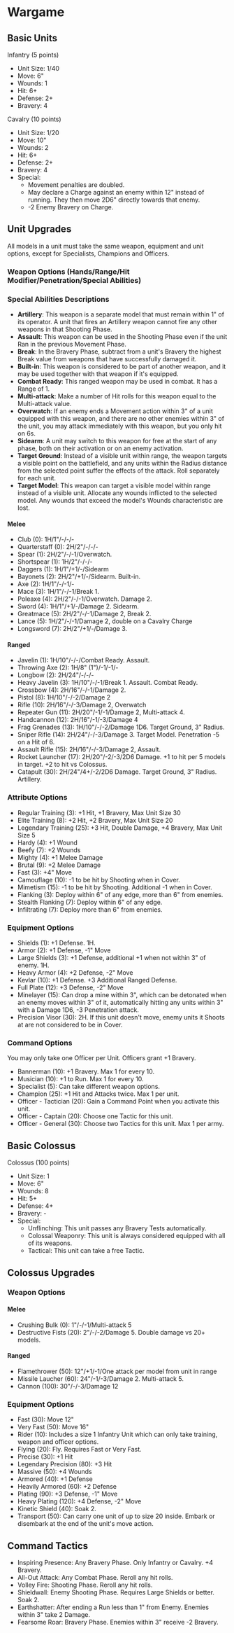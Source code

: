 # Wargame

## Basic Units

Infantry (5 points)

- Unit Size: 1/40
- Move: 6"
- Wounds: 1
- Hit: 6+
- Defense: 2+
- Bravery: 4

Cavalry (10 points)

- Unit Size: 1/20
- Move: 10"
- Wounds: 2
- Hit: 6+
- Defense: 2+
- Bravery: 4
- Special:
	- Movement penalties are doubled.
	- May declare a Charge against an enemy within 12" instead of running. They then move 2D6" directly towards that enemy.
	- -2 Enemy Bravery on Charge.

## Unit Upgrades

All models in a unit must take the same weapon, equipment and unit options, except for Specialists, Champions and Officers.

### Weapon Options (Hands/Range/Hit Modifier/Penetration/Special Abilities)

### Special Abilities Descriptions

- **Artillery**: This weapon is a separate model that must remain within 1" of its operator. A unit that fires an Artillery weapon cannot fire any other weapons in that Shooting Phase.
- **Assault**: This weapon can be used in the Shooting Phase even if the unit Ran in the previous Movement Phase.
- **Break**: In the Bravery Phase, subtract from a unit's Bravery the highest Break value from weapons that have successfully damaged it.
- **Built-in**: This weapon is considered to be part of another weapon, and it may be used together with that weapon if it's equipped.
- **Combat Ready**: This ranged weapon may be used in combat. It has a Range of 1.
- **Multi-attack**: Make a number of Hit rolls for this weapon equal to the Multi-attack value.
- **Overwatch**: If an enemy ends a Movement action within 3" of a unit equipped with this weapon, and there are no other enemies within 3" of the unit, you may attack immediately with this weapon, but you only hit on 6s.
- **Sidearm**: A unit may switch to this weapon for free at the start of any phase, both on their activation or on an enemy activation.
- **Target Ground**: Instead of a visible unit within range, the weapon targets a visible point on the battlefield, and any units within the Radius distance from the selected point suffer the effects of the attack. Roll separately for each unit.
- **Target Model**: This weapon can target a visible model within range instead of a visible unit. Allocate any wounds inflicted to the selected model. Any wounds that exceed the model's Wounds characteristic are lost.

#### Melee

- Club (0): 1H/1"/-/-/-
- Quarterstaff (0): 2H/2"/-/-/-
- Spear (1): 2H/2"/-/-1/Overwatch.
- Shortspear (1): 1H/2"/-/-/-
- Daggers (1): 1H/1"/+1/-/Sidearm
- Bayonets (2): 2H/2"/+1/-/Sidearm. Built-in.
- Axe (2): 1H/1"/-/-1/-
- Mace (3): 1H/1"/-/-1/Break 1.
- Poleaxe (4): 2H/2"/-/-1/Overwatch. Damage 2.
- Sword (4): 1H/1"/+1/-/Damage 2. Sidearm.
- Greatmace (5): 2H/2"/-/-1/Damage 2, Break 2.
- Lance (5): 1H/2"/-/-1/Damage 2, double on a Cavalry Charge
- Longsword (7): 2H/2"/+1/-/Damage 3.

#### Ranged

- Javelin (1): 1H/10"/-/-/Combat Ready. Assault.
- Throwing Axe (2): 1H/8" (1")/-1/-1/-
- Longbow (2): 2H/24"/-/-/-
- Heavy Javelin (3): 1H/10"/-/-1/Break 1. Assault. Combat Ready.
- Crossbow (4): 2H/16"/-/-1/Damage 2.
- Pistol (8): 1H/10"/-/-2/Damage 2
- Rifle (10): 2H/16"/-/-3/Damage 2, Overwatch
- Repeater Gun (11): 2H/20"/-1/-1/Damage 2, Multi-attack 4.
- Handcannon (12): 2H/16"/-1/-3/Damage 4
- Frag Grenades (13): 1H/10"/-/-2/Damage 1D6. Target Ground, 3" Radius.
- Sniper Rifle (14): 2H/24"/-/-3/Damage 3. Target Model. Penetration -5 on a Hit of 6.
- Assault Rifle (15): 2H/16"/-/-3/Damage 2, Assault.
- Rocket Launcher (17): 2H/20"/-2/-3/2D6 Damage. +1 to hit per 5 models in target. +2 to hit vs Colossus.
- Catapult (30): 2H/24"/4+/-2/2D6 Damage. Target Ground, 3" Radius. Artillery.

### Attribute Options

- Regular Training (3): +1 Hit, +1 Bravery, Max Unit Size 30
- Elite Training (8): +2 Hit, +2 Bravery, Max Unit Size 20
- Legendary Training (25): +3 Hit, Double Damage, +4 Bravery, Max Unit Size 5
- Hardy (4): +1 Wound
- Beefy (7): +2 Wounds
- Mighty (4): +1 Melee Damage
- Brutal (9): +2 Melee Damage
- Fast (3): +4" Move
- Camouflage (10): -1 to be hit by Shooting when in Cover.
- Mimetism (15): -1 to be hit by Shooting. Additional -1 when in Cover.
- Flanking (3): Deploy within 6" of any edge, more than 6" from enemies.
- Stealth Flanking (7): Deploy within 6" of any edge.
- Infiltrating (7): Deploy more than 6" from enemies.

### Equipment Options

- Shields (1): +1 Defense. 1H.
- Armor (2): +1 Defense, -1" Move
- Large Shields (3): +1 Defense, additional +1 when not within 3" of enemy. 1H.
- Heavy Armor (4): +2 Defense, -2" Move
- Kevlar (10): +1 Defense. +3 Additional Ranged Defense.
- Full Plate (12): +3 Defense, -2" Move
- Minelayer (15): Can drop a mine within 3", which can be detonated when an enemy moves within 3" of it, automatically hitting any units within 3" with a Damage 1D6, -3 Penetration attack.
- Precision Visor (30): 2H. If this unit doesn't move, enemy units it Shoots at are not considered to be in Cover.

### Command Options

You may only take one Officer per Unit. Officers grant +1 Bravery.

- Bannerman (10): +1 Bravery. Max 1 for every 10.
- Musician (10): +1 to Run. Max 1 for every 10.
- Specialist (5): Can take different weapon options.
- Champion (25): +1 Hit and Attacks twice. Max 1 per unit.
- Officer - Tactician (20): Gain a Command Point when you activate this unit.
- Officer - Captain (20): Choose one Tactic for this unit.
- Officer - General (30): Choose two Tactics for this unit. Max 1 per army.

## Basic Colossus

Colossus (100 points)

- Unit Size: 1
- Move: 6"
- Wounds: 8
- Hit: 5+
- Defense: 4+
- Bravery: -
- Special:
	- Unflinching: This unit passes any Bravery Tests automatically.
	- Colossal Weaponry: This unit is always considered equipped with all of its weapons.
	- Tactical: This unit can take a free Tactic.

## Colossus Upgrades

### Weapon Options

#### Melee

- Crushing Bulk (0): 1"/-/-1/Multi-attack 5
- Destructive Fists (20): 2"/-/-2/Damage 5. Double damage vs 20+ models.

#### Ranged

- Flamethrower (50): 12"/+1/-1/One attack per model from unit in range
- Missile Laucher (60): 24"/-1/-3/Damage 2. Multi-attack 5.
- Cannon (100): 30"/-/-3/Damage 12

### Equipment Options

- Fast (30): Move 12"
- Very Fast (50): Move 16"
- Rider (10): Includes a size 1 Infantry Unit which can only take training, weapon and officer options.
- Flying (20): Fly. Requires Fast or Very Fast.
- Precise (30): +1 Hit
- Legendary Precision (80): +3 Hit
- Massive (50): +4 Wounds
- Armored (40): +1 Defense
- Heavily Armored (60): +2 Defense
- Plating (90): +3 Defense, -1" Move
- Heavy Plating (120): +4 Defense, -2" Move
- Kinetic Shield (40): Soak 2.
- Transport (50): Can carry one unit of up to size 20 inside. Embark or disembark at the end of the unit's move action.

## Command Tactics

- Inspiring Presence: Any Bravery Phase. Only Infantry or Cavalry. +4 Bravery.
- All-Out Attack: Any Combat Phase. Reroll any hit rolls.
- Volley Fire: Shooting Phase. Reroll any hit rolls.
- Shieldwall: Enemy Shooting Phase. Requires Large Shields or better. Soak 2.
- Earthshatter: After ending a Run less than 1" from Enemy. Enemies within 3" take 2 Damage.
- Fearsome Roar: Bravery Phase. Enemies within 3" receive -2 Bravery.
